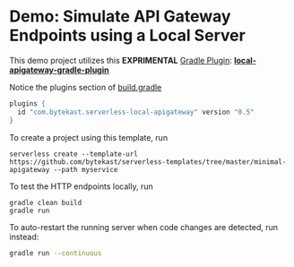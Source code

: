 # Demo: Simulate API Gateway Endpoints using a Local Server

This demo project utilizes this **EXPRIMENTAL** [Gradle Plugin](https://plugins.gradle.org/plugin/com.bytekast.serverless-local-apigateway): **[local-apigateway-gradle-plugin](https://github.com/bytekast/local-apigateway-gradle-plugin)**

Notice the plugins section of [build.gradle](build.gradle)
```groovy
plugins {
  id "com.bytekast.serverless-local-apigateway" version "0.5"
}
```


To create a project using this template, run
```
serverless create --template-url https://github.com/bytekast/serverless-templates/tree/master/minimal-apigateway --path myservice
```

To test the HTTP endpoints locally, run
```
gradle clean build
gradle run
```

To auto-restart the running server when code changes are detected, run instead:
```bash
gradle run --continuous
```
